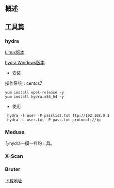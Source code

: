 ## 概述

## 工具篇
### hydra
[Linux版本](https://github.com/vanhauser-thc/thc-hydra)

[hydra Windows版本](https://github.com/maaaaz/thc-hydra-windows)

* 安装

操作系统：centos7
```
yum install epel-release -y
yum install hydra.x86_64 -y
```

* 使用

```
 hydra -l user -P passlist.txt ftp://192.168.0.1
 hydra -L user.txt -P pass.txt protocol://ip
```

### Medusa
与hydra一模一样的工具。

### X-Scan


### Bruter
[下载地址](https://sourceforge.net/projects/worawita/)
